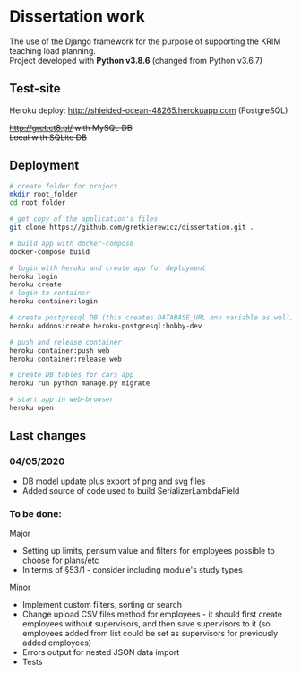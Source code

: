 # Dissertation work

The use of the Django framework for the purpose of supporting the KRIM teaching load planning.\
Project developed with **Python v3.8.6** (changed from Python v3.6.7)

## Test-site

Heroku deploy: http://shielded-ocean-48265.herokuapp.com (PostgreSQL)

~~http://gret.ct8.pl/ with MySQL DB\
Local with SQLite DB~~

## Deployment

```bash
# create folder for project
mkdir root_folder
cd root_folder

# get copy of the application's files
git clone https://github.com/gretkierewicz/dissertation.git .

# build app with docker-compose
docker-compose build

# login with heroku and create app for deployment
heroku login
heroku create
# login to container
heroku container:login

# create postgresql DB (this creates DATABASE_URL env variable as well)
heroku addons:create heroku-postgresql:hobby-dev

# push and release container
heroku container:push web
heroku container:release web

# create DB tables for cars app
heroku run python manage.py migrate

# start app in web-browser
heroku open
```

## Last changes

### 04/05/2020

- DB model update plus export of png and svg files
- Added source of code used to build SerializerLambdaField

### To be done:

Major
- Setting up limits, pensum value and filters for employees possible to choose for plans/etc
- In terms of §53/1 - consider including module's study types

Minor
- Implement custom filters, sorting or search
- Change upload CSV files method for employees - it should first create employees without supervisors, and then save
  supervisors to it (so employees added from list could be set as supervisors for previously added employees)
- Errors output for nested JSON data import
- Tests
